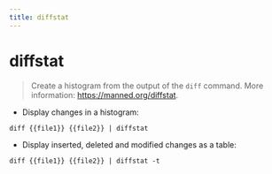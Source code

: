 ```yaml
---
title: diffstat
---
```

# diffstat

> Create a histogram from the output of the `diff` command.
> More information: <https://manned.org/diffstat>.

- Display changes in a histogram:

`diff {{file1}} {{file2}} | diffstat`

- Display inserted, deleted and modified changes as a table:

`diff {{file1}} {{file2}} | diffstat -t`
